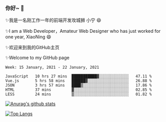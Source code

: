 ### 你好~  👋

✨我是一名刚工作一年的前端开发攻城狮 小宁 😄

✨I am a Web Developer，Amateur Web Designer who has just worked for one year, XiaoNing 😄

✨欢迎来到我的GitHub主页

✨Welcome to my GitHub page
<!--
**7148505/7148505** is a ✨ _special_ ✨ repository because its `README.md` (this file) appears on your GitHub profile.

Here are some ideas to get you started:

- 🔭 I’m currently working on ...
- 🌱 I’m currently learning ...
- 👯 I’m looking to collaborate on ...
- 🤔 I’m looking for help with ...
- 💬 Ask me about ...
- 📫 How to reach me: ...
- 😄 Pronouns: ...
- ⚡ Fun fact: ...
-->

<!--START_SECTION:waka-->
```text
Week: 15 January, 2021 - 22 January, 2021

JavaScript   10 hrs 27 mins  ███████████▓░░░░░░░░░░░░░   47.11 % 
Vue.js       5 hrs 58 mins   ██████▓░░░░░░░░░░░░░░░░░░   26.88 % 
JSON         3 hrs 57 mins   ████▒░░░░░░░░░░░░░░░░░░░░   17.86 % 
HTML         37 mins         ▓░░░░░░░░░░░░░░░░░░░░░░░░   02.85 % 
LESS         24 mins         ▒░░░░░░░░░░░░░░░░░░░░░░░░   01.82 % 
```
<!--END_SECTION:waka-->

[![Anurag's github stats](https://github-readme-stats.vercel.app/api?username=littleCareless)](https://github.com/anuraghazra/github-readme-stats)

[![Top Langs](https://github-readme-stats.vercel.app/api/top-langs/?username=littleCareless&layout=compact)](https://github.com/anuraghazra/github-readme-stats)
